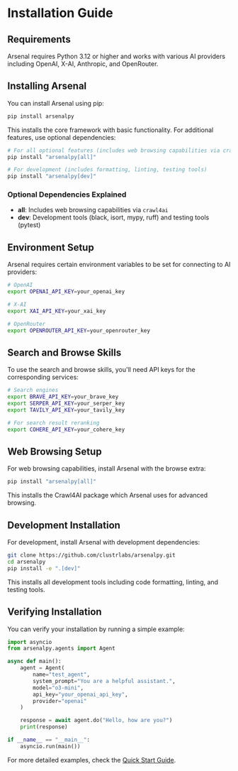 # Installation Guide

## Requirements

Arsenal requires Python 3.12 or higher and works with various AI providers including OpenAI, X-AI, Anthropic, and OpenRouter.

## Installing Arsenal

You can install Arsenal using pip:

```bash
pip install arsenalpy
```

This installs the core framework with basic functionality. For additional features, use optional dependencies:

```bash
# For all optional features (includes web browsing capabilities via crawl4ai)
pip install "arsenalpy[all]"

# For development (includes formatting, linting, testing tools)
pip install "arsenalpy[dev]"
```

### Optional Dependencies Explained

- **all**: Includes web browsing capabilities via `crawl4ai`
- **dev**: Development tools (black, isort, mypy, ruff) and testing tools (pytest)

## Environment Setup

Arsenal requires certain environment variables to be set for connecting to AI providers:

```bash
# OpenAI
export OPENAI_API_KEY=your_openai_key

# X-AI
export XAI_API_KEY=your_xai_key

# OpenRouter
export OPENROUTER_API_KEY=your_openrouter_key
```

## Search and Browse Skills

To use the search and browse skills, you'll need API keys for the corresponding services:

```bash
# Search engines
export BRAVE_API_KEY=your_brave_key
export SERPER_API_KEY=your_serper_key
export TAVILY_API_KEY=your_tavily_key

# For search result reranking
export COHERE_API_KEY=your_cohere_key
```

## Web Browsing Setup

For web browsing capabilities, install Arsenal with the browse extra:

```bash
pip install "arsenalpy[all]"
```

This installs the Crawl4AI package which Arsenal uses for advanced browsing.

## Development Installation

For development, install Arsenal with development dependencies:

```bash
git clone https://github.com/clustrlabs/arsenalpy.git
cd arsenalpy
pip install -e ".[dev]"
```

This installs all development tools including code formatting, linting, and testing tools.

## Verifying Installation

You can verify your installation by running a simple example:

```python
import asyncio
from arsenalpy.agents import Agent

async def main():
    agent = Agent(
        name="test_agent",
        system_prompt="You are a helpful assistant.",
        model="o3-mini",
        api_key="your_openai_api_key",
        provider="openai"
    )

    response = await agent.do("Hello, how are you?")
    print(response)

if __name__ == "__main__":
    asyncio.run(main())
```

For more detailed examples, check the [Quick Start Guide](quickstart.md).
